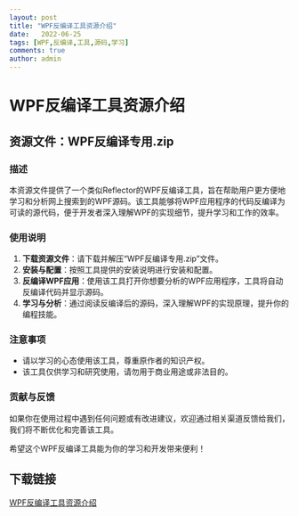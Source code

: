 ```yaml
---
layout: post
title: "WPF反编译工具资源介绍"
date:   2022-06-25
tags: [WPF,反编译,工具,源码,学习]
comments: true
author: admin
---
```

# WPF反编译工具资源介绍

## 资源文件：WPF反编译专用.zip

### 描述
本资源文件提供了一个类似Reflector的WPF反编译工具，旨在帮助用户更方便地学习和分析网上搜索到的WPF源码。该工具能够将WPF应用程序的代码反编译为可读的源代码，便于开发者深入理解WPF的实现细节，提升学习和工作的效率。

### 使用说明
1. **下载资源文件**：请下载并解压“WPF反编译专用.zip”文件。
2. **安装与配置**：按照工具提供的安装说明进行安装和配置。
3. **反编译WPF应用**：使用该工具打开你想要分析的WPF应用程序，工具将自动反编译代码并显示源码。
4. **学习与分析**：通过阅读反编译后的源码，深入理解WPF的实现原理，提升你的编程技能。

### 注意事项
- 请以学习的心态使用该工具，尊重原作者的知识产权。
- 该工具仅供学习和研究使用，请勿用于商业用途或非法目的。

### 贡献与反馈
如果你在使用过程中遇到任何问题或有改进建议，欢迎通过相关渠道反馈给我们，我们将不断优化和完善该工具。

希望这个WPF反编译工具能为你的学习和开发带来便利！

## 下载链接

[WPF反编译工具资源介绍](https://pan.quark.cn/s/884d9f8f6471)